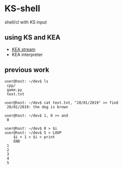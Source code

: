 # KS-shell
shell/cl with KS input

## using KS and KEA

- [KEA stream](https://github.com/KEA-corp/KEA-stream)
- KEA interpreter

## previous work
```console
user@host: ~/dev$ ls
 cpp/
 game.py
 text.txt

user@host: ~/dev$ cat text.txt, "20/01/2019" >> find
 20/01/2019: the dog is brown

user@host: ~/dev$ 1, 0 >> and
 0

user@host: ~/dev$ 0 > $i
user@host: ~/dev$ 5 > LOOP
    $i + 1 > $i > print
    END
 1
 2
 3
 4
 5
```